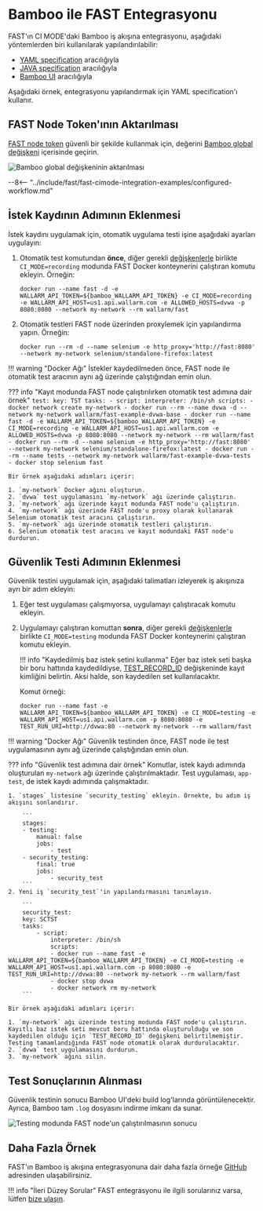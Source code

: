 # Bamboo ile FAST Entegrasyonu

FAST'ın CI MODE'daki Bamboo iş akışına entegrasyonu, aşağıdaki yöntemlerden biri kullanılarak yapılandırılabilir:

* [YAML specification](https://confluence.atlassian.com/bamboo/bamboo-yaml-specs-938844479.html) aracılığıyla
* [JAVA specification](https://confluence.atlassian.com/bamboo/bamboo-java-specs-941616821.html) aracılığıyla
* [Bamboo UI](https://confluence.atlassian.com/bamboo/jobs-and-tasks-289277035.html) aracılığıyla

Aşağıdaki örnek, entegrasyonu yapılandırmak için YAML specification'ı kullanır.

## FAST Node Token'ının Aktarılması

[FAST node token](../../operations/create-node.md) güvenli bir şekilde kullanmak için, değerini [Bamboo global değişkeni](https://confluence.atlassian.com/bamboo/defining-global-variables-289277112.html) içerisinde geçirin.

![Bamboo global değişkeninin aktarılması](../../../images/fast/poc/common/examples/bamboo-cimode/bamboo-env-var-example.png)

--8<-- "../include/fast/fast-cimode-integration-examples/configured-workflow.md"

## İstek Kaydının Adımının Eklenmesi

İstek kaydını uygulamak için, otomatik uygulama testi işine aşağıdaki ayarları uygulayın:

1. Otomatik test komutundan __önce__, diğer gerekli [değişkenlerle](../ci-mode-recording.md#environment-variables-in-recording-mode) birlikte `CI_MODE=recording` modunda FAST Docker konteynerini çalıştıran komutu ekleyin. Örneğin:

    ```
    docker run --name fast -d -e WALLARM_API_TOKEN=${bamboo_WALLARM_API_TOKEN} -e CI_MODE=recording -e WALLARM_API_HOST=us1.api.wallarm.com -e ALLOWED_HOSTS=dvwa -p 8080:8080 --network my-network --rm wallarm/fast
    ```
2. Otomatik testleri FAST node üzerinden proxylemek için yapılandırma yapın. Örneğin:

    ```
    docker run --rm -d --name selenium -e http_proxy='http://fast:8080' --network my-network selenium/standalone-firefox:latest
    ```

!!! warning "Docker Ağı"
    İstekler kaydedilmeden önce, FAST node ile otomatik test aracının aynı ağ üzerinde çalıştığından emin olun.

??? info "Kayıt modunda FAST node çalıştırılırken otomatik test adımına dair örnek"
    ```
    test:
    key: TST
    tasks:
        - script:
            interpreter: /bin/sh
            scripts:
            - docker network create my-network
            - docker run --rm --name dvwa -d --network my-network wallarm/fast-example-dvwa-base
            - docker run --name fast -d -e WALLARM_API_TOKEN=${bamboo_WALLARM_API_TOKEN} -e CI_MODE=recording -e WALLARM_API_HOST=us1.api.wallarm.com -e ALLOWED_HOSTS=dvwa -p 8080:8080 --network my-network --rm wallarm/fast
            - docker run --rm -d --name selenium -e http_proxy='http://fast:8080' --network my-network selenium/standalone-firefox:latest
            - docker run --rm --name tests --network my-network wallarm/fast-example-dvwa-tests
            - docker stop selenium fast
    ```

    Bir örnek aşağıdaki adımları içerir:

    1. `my-network` Docker ağını oluşturun.
    2. `dvwa` test uygulamasını `my-network` ağı üzerinde çalıştırın.
    3. `my-network` ağı üzerinde kayıt modunda FAST node'u çalıştırın.
    4. `my-network` ağı üzerinde FAST node'u proxy olarak kullanarak Selenium otomatik test aracını çalıştırın.
    5. `my-network` ağı üzerinde otomatik testleri çalıştırın.
    6. Selenium otomatik test aracını ve kayıt modundaki FAST node'u durdurun.

## Güvenlik Testi Adımının Eklenmesi

Güvenlik testini uygulamak için, aşağıdaki talimatları izleyerek iş akışınıza ayrı bir adım ekleyin:

1. Eğer test uygulaması çalışmıyorsa, uygulamayı çalıştıracak komutu ekleyin.
2. Uygulamayı çalıştıran komuttan __sonra__, diğer gerekli [değişkenlerle](../ci-mode-testing.md#environment-variables-in-testing-mode) birlikte `CI_MODE=testing` modunda FAST Docker konteynerini çalıştıran komutu ekleyin.

    !!! info "Kaydedilmiş baz istek setini kullanma"
        Eğer baz istek seti başka bir boru hattında kaydedildiyse, [TEST_RECORD_ID](../ci-mode-testing.md#environment-variables-in-testing-mode) değişkeninde kayıt kimliğini belirtin. Aksi halde, son kaydedilen set kullanılacaktır.

    Komut örneği:

    ```
    docker run --name fast -e WALLARM_API_TOKEN=${bamboo_WALLARM_API_TOKEN} -e CI_MODE=testing -e WALLARM_API_HOST=us1.api.wallarm.com -p 8080:8080 -e TEST_RUN_URI=http://dvwa:80 --network my-network --rm wallarm/fast
    ```

!!! warning "Docker Ağı"
    Güvenlik testinden önce, FAST node ile test uygulamasının aynı ağ üzerinde çalıştığından emin olun.

??? info "Güvenlik test adımına dair örnek"
    Komutlar, istek kaydı adımında oluşturulan `my-network` ağı üzerinde çalıştırılmaktadır. Test uygulaması, `app-test`, de istek kaydı adımında çalışmaktadır.

    1. `stages` listesine `security_testing` ekleyin. Örnekte, bu adım iş akışını sonlandırır.

        ```
        stages:
        - testing:
            manual: false
            jobs:
                - test
        - security_testing:
            final: true
            jobs:
                - security_test
        ```
    2. Yeni iş `security_test`'in yapılandırmasını tanımlayın.

        ```
        security_test:
        key: SCTST
        tasks:
            - script:
                interpreter: /bin/sh
                scripts:
                - docker run --name fast -e WALLARM_API_TOKEN=${bamboo_WALLARM_API_TOKEN} -e CI_MODE=testing -e WALLARM_API_HOST=us1.api.wallarm.com -p 8080:8080 -e TEST_RUN_URI=http://dvwa:80 --network my-network --rm wallarm/fast 
                - docker stop dvwa
                - docker network rm my-network
        ```

    Bir örnek aşağıdaki adımları içerir:

    1. `my-network` ağı üzerinde testing modunda FAST node'u çalıştırın. Kayıtlı baz istek seti mevcut boru hattında oluşturulduğu ve son kaydedilen olduğu için `TEST_RECORD_ID` değişkeni belirtilmemiştir. Testing tamamlandığında FAST node otomatik olarak durdurulacaktır.
    2. `dvwa` test uygulamasını durdurun.
    3. `my-network` ağını silin.

## Test Sonuçlarının Alınması

Güvenlik testinin sonucu Bamboo UI'deki build log'larında görüntülenecektir. Ayrıca, Bamboo tam `.log` dosyasını indirme imkanı da sunar.

![Testing modunda FAST node'un çalıştırılmasının sonucu](../../../images/fast/poc/common/examples/bamboo-cimode/bamboo-ci-example.png)

## Daha Fazla Örnek

FAST'ın Bamboo iş akışına entegrasyonuna dair daha fazla örneğe [GitHub](https://github.com/wallarm/fast-examples) adresinden ulaşabilirsiniz.

!!! info "İleri Düzey Sorular"
    FAST entegrasyonu ile ilgili sorularınız varsa, lütfen [bize ulaşın](mailto:support@wallarm.com).